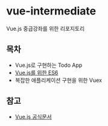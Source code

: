# vue-intermediate

Vue.js 중급강좌를 위한 리포지토리

## 목차

-   Vue.js로 구현하는 Todo App
-   [Vue.js를 위한 ES6](./ES6.md)
-   복잡한 애플리케이션 구현을 위한 Vuex

## 참고

-   [Vue.js 공식문서](https://kr.vuejs.org/)
